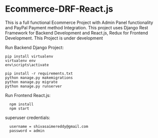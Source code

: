 # Ecommerce-DRF-React.js
This is a full functional Ecommerce Project with Admin Panel functionality and PayPal Payment method Integration. This project uses Django Rest Framework for Backend Development and React.js, Redux for Frontend Development. 
This Project is under development

Run Backend Django Project:

    pip install virtualenv
    virtualenv env
    env\scripts\activate
    
    pip install -r requirements.txt
    python manage.py makemigrations
    python manage.py migrate
    python manage.py runserver
    
Run Frontend React.js:

      npm install
      npm start
    
superuser credentials:

      username = shivasaimereddy@gmail.com
      password = admin
